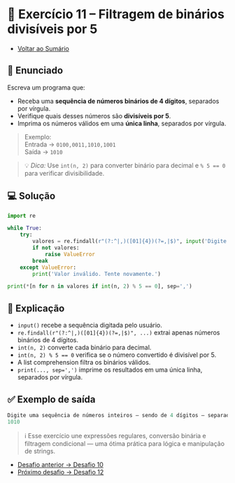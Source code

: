 # 🐍 Exercício 11 – Filtragem de binários divisíveis por 5

- [Voltar ao Sumário](../SUMARIO.md)  

## 🧩 Enunciado

Escreva um programa que:

- Receba uma **sequência de números binários de 4 dígitos**, separados por vírgula.  
- Verifique quais desses números são **divisíveis por 5**.  
- Imprima os números válidos em uma **única linha**, separados por vírgula.

> Exemplo:  
Entrada → `0100,0011,1010,1001`  
Saída → `1010`

> 💡 *Dica:* Use `int(n, 2)` para converter binário para decimal e `% 5 == 0` para verificar divisibilidade.

## 💻 Solução

```python
import re

while True:
    try:
        valores = re.findall(r"(?:^|,)([01]{4})(?=,|$)", input('Digite uma sequência de números inteiros – sendo de 4 dígitos – separados por vírgula: '))
        if not valores:
            raise ValueError
        break
    except ValueError:
        print('Valor inválido. Tente novamente.')

print(*[n for n in valores if int(n, 2) % 5 == 0], sep=',')
```

## 🧠 Explicação

- `input()` recebe a sequência digitada pelo usuário.  
- `re.findall(r"(?:^|,)([01]{4})(?=,|$)", ...)` extrai apenas números binários de 4 dígitos.  
- `int(n, 2)` converte cada binário para decimal.  
- `int(n, 2) % 5 == 0` verifica se o número convertido é divisível por 5.  
- A list comprehension filtra os binários válidos.  
- `print(..., sep=',')` imprime os resultados em uma única linha, separados por vírgula.

## ✅ Exemplo de saída

```python
Digite uma sequência de números inteiros – sendo de 4 dígitos – separados por vírgula: 0100,0011,1010,1001
1010
```

> ℹ️ Esse exercício une expressões regulares, conversão binária e filtragem condicional — uma ótima prática para lógica e manipulação de strings.

- [Desafio anterior → Desafio 10](./desafio_10.md)  
- [Próximo desafio → Desafio 12](./desafio_12.md)